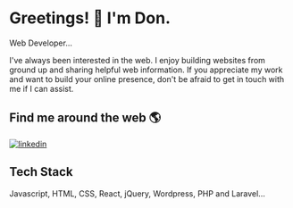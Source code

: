# Greetings! 👋 I'm Don.

Web Developer...

I've always been interested in the web. I enjoy building websites from ground up and sharing helpful web information.
If you appreciate my work and want to build your online presence, don't be afraid to get in touch with me if I can assist.

## Find me around the web 🌎
[![linkedin](https://img.shields.io/badge/linkedin-0A66C2?style=for-the-badge&logo=linkedin&logoColor=white)](https://www.linkedin.com/in/dooyong-nsaako/)


## Tech Stack

Javascript, HTML, CSS, React, jQuery, Wordpress, PHP and Laravel...
